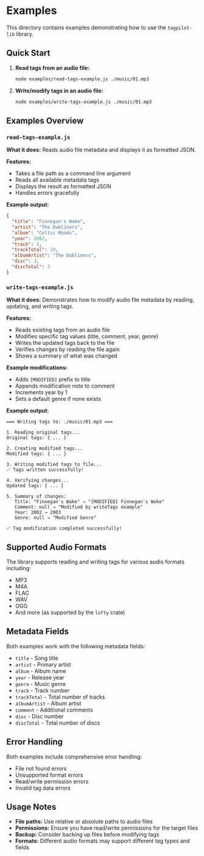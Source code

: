 # Examples

This directory contains examples demonstrating how to use the `tagpilot-lib` library.

## Quick Start

1. **Read tags from an audio file:**

   ```bash
   node examples/read-tags-example.js ./music/01.mp3
   ```

2. **Write/modify tags in an audio file:**
   ```bash
   node examples/write-tags-example.js ./music/01.mp3
   ```

## Examples Overview

### `read-tags-example.js`

**What it does:** Reads audio file metadata and displays it as formatted JSON.

**Features:**

- Takes a file path as a command line argument
- Reads all available metadata tags
- Displays the result as formatted JSON
- Handles errors gracefully

**Example output:**

```json
{
  "title": "Finnegan's Wake",
  "artist": "The Dubliners",
  "album": "Celtic Moods",
  "year": 2002,
  "track": 3,
  "trackTotal": 19,
  "albumArtist": "The Dubliners",
  "disc": 3,
  "discTotal": 3
}
```

### `write-tags-example.js`

**What it does:** Demonstrates how to modify audio file metadata by reading, updating, and writing tags.

**Features:**

- Reads existing tags from an audio file
- Modifies specific tag values (title, comment, year, genre)
- Writes the updated tags back to the file
- Verifies changes by reading the file again
- Shows a summary of what was changed

**Example modifications:**

- Adds `[MODIFIED]` prefix to title
- Appends modification note to comment
- Increments year by 1
- Sets a default genre if none exists

**Example output:**

```
=== Writing tags to: ./music/01.mp3 ===

1. Reading original tags...
Original tags: { ... }

2. Creating modified tags...
Modified tags: { ... }

3. Writing modified tags to file...
✅ Tags written successfully!

4. Verifying changes...
Updated tags: { ... }

5. Summary of changes:
   Title: "Finnegan's Wake" → "[MODIFIED] Finnegan's Wake"
   Comment: null → "Modified by writeTags example"
   Year: 2002 → 2003
   Genre: null → "Modified Genre"

✅ Tag modification completed successfully!
```

## Supported Audio Formats

The library supports reading and writing tags for various audio formats including:

- MP3
- M4A
- FLAC
- WAV
- OGG
- And more (as supported by the `lofty` crate)

## Metadata Fields

Both examples work with the following metadata fields:

- `title` - Song title
- `artist` - Primary artist
- `album` - Album name
- `year` - Release year
- `genre` - Music genre
- `track` - Track number
- `trackTotal` - Total number of tracks
- `albumArtist` - Album artist
- `comment` - Additional comments
- `disc` - Disc number
- `discTotal` - Total number of discs

## Error Handling

Both examples include comprehensive error handling:

- File not found errors
- Unsupported format errors
- Read/write permission errors
- Invalid tag data errors

## Usage Notes

- **File paths:** Use relative or absolute paths to audio files
- **Permissions:** Ensure you have read/write permissions for the target files
- **Backup:** Consider backing up files before modifying tags
- **Formats:** Different audio formats may support different tag types and fields
